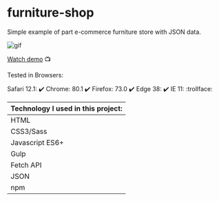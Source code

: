 # furniture-shop

Simple example of part e-commerce furniture store with JSON data.

![gif](furniture-shop.gif)

[Watch demo](https://haendzel.github.io/furniture-shop/) 📺

Tested in Browsers:

Safari 12.1: :heavy_check_mark:
Chrome: 80.1 :heavy_check_mark:
Firefox: 73.0 :heavy_check_mark:
Edge 38: :heavy_check_mark:
IE 11: :trollface:

|Technology I used in this project: |
|------------|
| HTML |
| CSS3/Sass |
| Javascript ES6+ |
| Gulp |
| Fetch API |
| JSON |
| npm |
